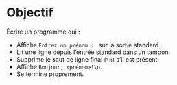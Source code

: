 # Objectif

Écrire un programme qui :

* Affiche `Entrez un prénom : ` sur la sortie standard.
* Lit une ligne depuis l’entrée standard dans un tampon.
* Supprime le saut de ligne final (`\n`) s’il est présent.
* Affiche `Bonjour, <prénom>!\n`.
* Se termine proprement.
